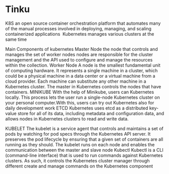 # Tinku


K8S
an open source container orchestration platform that automates many of the manual processes involved in deploying, managing, and scaling containerized applications 
Kubernetes manages various clusters at the same time

Main Components of kubernetes
Master Node
the node that controls and manages the set of worker nodes 
nodes are responsible for the cluster management and the API used to configure and manage the resources within the collection.
Worker Node
A node is the smallest fundamental unit of computing hardware. It represents a single machine in a cluster, which could be a physical machine in a data center or a virtual machine from a cloud provider. Each machine can substitute any other machine in a Kubernetes cluster. The master in Kubernetes controls the nodes that have containers.
MINIKUBE
With the help of Minikube, users can Kubernetes locally. This process lets the user run a single-node Kubernetes cluster on your personal computer.With this, users can try out Kubernetes also for daily development work
ETCD
Kubernetes uses etcd as a distributed key-value store for all of its data, including metadata and configuration data, and allows nodes in Kubernetes clusters to read and write data.

KUBELET
The kubelet is a service agent that controls and maintains a set of pods by watching for pod specs through the Kubernetes API server. It preserves the pod lifecycle by ensuring that a given set of containers are all running as they should. The kubelet runs on each node and enables the communication between the master and slave node
Kubectl
Kubectl is a CLI (command-line interface) that is used to run commands against Kubernetes clusters. As such, it controls the Kubernetes cluster manager through different create and manage commands on the Kubernetes component
